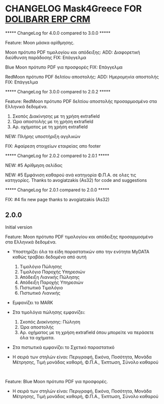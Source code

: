 # CHANGELOG Mask4Greece FOR [DOLIBARR ERP CRM](https://www.dolibarr.org)
***** ChangeLog for 4.0.0 compared to 3.0.0 ***** 

Feature: Moon μάσκα αρίθμησης.

Moon πρότυπο PDF τιμολογίου και απόδειξης:
ADD: Διαφορετική διεύθυνση παράδοσης
FIX: Επάγγελμα

Blue Moon πρότυπο PDF για προσφορές
FIX: Επάγγελμα

RedMoon πρότυπο PDF δελτίου αποστολής: 
ADD: Ημερομηνία αποστολής
FIX: Επάγγελμα

***** ChangeLog for 3.0.0 compared to 2.0.2 ***** 

Feature: RedMoon πρότυπο PDF δελτίου αποστολής προσαρμοσμένο στα Ελληνικά δεδομένα.

   1. Σκοπός Διακίνησης με τη χρήση extrafield 
   2. Ώρα αποστολής με τη χρήση extrafield 
   3. Αρ. οχήματος με τη χρήση extrafield 

NEW: Πλήρης υποστήριξη αγγλικών

FIX: Αφαίρεση στοιχείων εταιρείας απο footer


***** ChangeLog for 2.0.2 compared to 2.0.1 ***** 

NEW: #5 Aρίθμηση σελίδας 

NEW: #5 Εμφάνιση καθαρού ανά κατηγορία Φ.Π.Α. σε ολες τις κατηγορίες. 
Thanks to avogiatzakis (As32) for code and suggestions

***** ChangeLog for 2.0.1 compared to 2.0.0 ***** 
 
FIX: #4 fix new page thanks to avogiatzakis (As32)

## 2.0.0

Initial version

Feature: Moon πρότυπο PDF τιμολογίου και απόδειξης προσαρμοσμένο στα Ελληνικά δεδομένα.

* Υποστηρίζει όλα τα είδη παραστατικών απο την ενότητα MyDATA καθώς τραβάει δεδομένα από αυτή

   1. Τιμολόγιο Πώλησης
   2. Τιμολόγιο Παροχής Υπηρεσιών
   3. Απόδειξη Λιανικής Πώλησης
   4. Απόδειξη Παροχής Υπηρεσιών
   5. Πιστωτικό Τιμολόγιο
   6. Πιστωτικό Λιανικής
 
* Εμφανίζει το MARK

* Στα τιμολόγια πώλησης εμφανίζει:

   1. Σκοπός Διακίνησης: Πώληση
   2. Ώρα αποστολής
   3. Αρ. οχήματος με τη χρήση extrafield όπου μπορείτε να περάσετε όλα τα οχήματα.
   
* Στα πιστωτικά εμφανίζει το Σχετικό παραστατικό
  
* Η σειρά των στηλών είναι: Περιγραφή, Εικόνα, Ποσότητα, Μονάδα Μέτρησης, Τιμή μονάδας καθαρή, Φ.Π.Α., Έκπτωση, Σύνολο καθαρού

<br>

Feature: Blue Moon πρότυπο PDF για προσφορές.

* Η σειρά των στηλών είναι: Περιγραφή, Εικόνα, Ποσότητα, Μονάδα Μέτρησης, Τιμή μονάδας καθαρή, Φ.Π.Α., Έκπτωση, Σύνολο καθαρού

